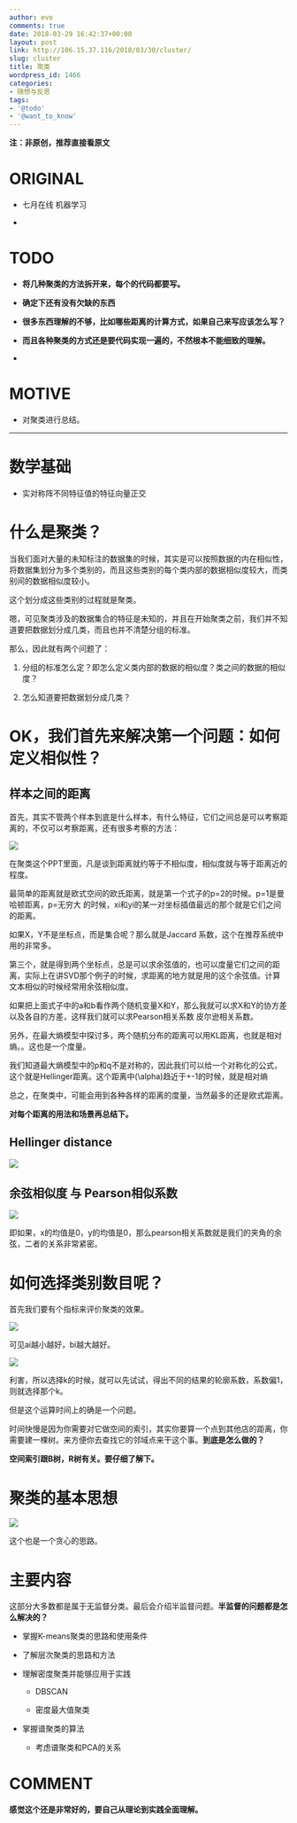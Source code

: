 ```yaml
---
author: evo
comments: true
date: 2018-03-29 16:42:37+00:00
layout: post
link: http://106.15.37.116/2018/03/30/cluster/
slug: cluster
title: 聚类
wordpress_id: 1466
categories:
- 随想与反思
tags:
- '@todo'
- '@want_to_know'
---
```


<!-- more -->

**注：非原创，推荐直接看原文**


# ORIGINAL





 	
  * 七月在线 机器学习

 	
  * 



# TODO





 	
  * **将几种聚类的方法拆开来，每个的代码都要写。**

 	
  * **确定下还有没有欠缺的东西**

 	
  * **很多东西理解的不够，比如哪些距离的计算方式，如果自己来写应该怎么写？**

 	
  * **而且各种聚类的方式还是要代码实现一遍的，不然根本不能细致的理解。**

 	
  * 



# MOTIVE





 	
  * 对聚类进行总结。





* * *






# 数学基础





 	
  * 实对称阵不同特征值的特征向量正交





### 




# 什么是聚类？


当我们面对大量的未知标注的数据集的时候，其实是可以按照数据的内在相似性，将数据集划分为多个类别的，而且这些类别的每个类内部的数据相似度较大，而类别间的数据相似度较小。

这个划分成这些类别的过程就是聚类。

嗯，可见聚类涉及的数据集合的特征是未知的，并且在开始聚类之前，我们并不知道要把数据划分成几类，而且也并不清楚分组的标准。

那么，因此就有两个问题了：



 	
  1. 分组的标准怎么定？即怎么定义类内部的数据的相似度？类之间的数据的相似度？

 	
  2. 怎么知道要把数据划分成几类？





# OK，我们首先来解决第一个问题：如何定义相似性？




## 样本之间的距离


首先，其实不管两个样本到底是什么样本，有什么特征，它们之间总是可以考察距离的，不仅可以考察距离，还有很多考察的方法：


![](http://106.15.37.116/wp-content/uploads/2018/03/img_5abd14f8c7f94.png)


在聚类这个PPT里面，凡是谈到距离就约等于不相似度，相似度就与等于距离近的程度。

最简单的距离就是欧式空间的欧氏距离，就是第一个式子的p=2的时候。p=1是曼哈顿距离，p=无穷大 的时候，xi和yi的某一对坐标插值最远的那个就是它们之间的距离。

如果X，Y不是坐标点，而是集合呢？那么就是Jaccard 系数，这个在推荐系统中用的非常多。

第三个，就是得到两个坐标点，总是可以求余弦值的，也可以度量它们之间的距离，实际上在讲SVD那个例子的时候，求距离的地方就是用的这个余弦值。计算文本相似的时候经常用余弦相似度。

如果把上面式子中的a和b看作两个随机变量X和Y，那么我就可以求X和Y的协方差以及各自的方差，这样我们就可以求Pearson相关系数 皮尔逊相关系数。

另外，在最大熵模型中探讨多，两个随机分布的距离可以用KL距离，也就是相对熵。。这也是一个度量。

我们知道最大熵模型中的p和q不是对称的，因此我们可以给一个对称化的公式，这个就是Hellinger距离。这个距离中\(\alpha\)趋近于+-1的时候，就是相对熵

总之，在聚类中，可能会用到各种各样的距离的度量，当然最多的还是欧式距离。

**对每个距离的用法和场景再总结下。**


## Hellinger distance




![](http://106.15.37.116/wp-content/uploads/2018/03/img_5abd150e38f4c.png)





## 余弦相似度 与 Pearson相似系数




![](http://106.15.37.116/wp-content/uploads/2018/03/img_5abd15308d5b6.png)


即如果，x的均值是0，y的均值是0，那么pearson相关系数就是我们的夹角的余弦，二者的关系非常紧密。


# 如何选择类别数目呢？


首先我们要有个指标来评价聚类的效果。


![](http://106.15.37.116/wp-content/uploads/2018/04/img_5ae198237359c.png)


可见ai越小越好，bi越大越好。


![](http://106.15.37.116/wp-content/uploads/2018/04/img_5ae1982c7bf56.png)


利害，所以选择k的时候，就可以先试试，得出不同的结果的轮廓系数，系数偏1，则就选择那个k。

但是这个运算时间上的确是一个问题。

时间快慢是因为你需要对它做空间的索引，其实你要算一个点到其他店的距离，你需要建一棵树。来方便你去查找它的邻域点来干这个事。**到底是怎么做的？**

**空间索引跟B树，R树有关。要仔细了解下。**




# 聚类的基本思想




![](http://106.15.37.116/wp-content/uploads/2018/03/img_5abd1540b263c.png)


这个也是一个贪心的思路。






# 主要内容


这部分大多数都是属于无监督分类。最后会介绍半监督问题。**半监督的问题都是怎么解决的？**



 	
  * 掌握K-means聚类的思路和使用条件

 	
  * 了解层次聚类的思路和方法

 	
  * 理解密度聚类并能够应用于实践

 	
    * DBSCAN

 	
    * 密度最大值聚类




 	
  * 掌握谱聚类的算法

 	
    * 考虑谱聚类和PCA的关系







### 









# COMMENT




**感觉这个还是非常好的，要自己从理论到实践全面理解。**


